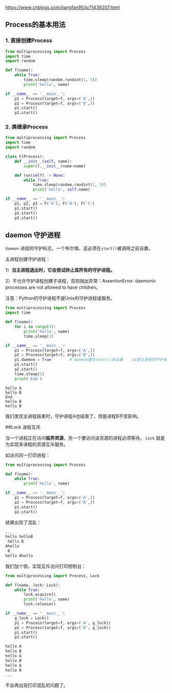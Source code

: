 https://www.cnblogs.com/jiangfan95/p/11439207.html
## Process的基本用法

### 1. 直接创建Process

```python
from multiprocessing import Process
import time
import random

def f(name):
    while True:
        time.sleep(random.randint(1, 5))
        print('hello', name)

if __name__ == '__main__':
    p1 = Process(target=f, args=('A',))
    p2 = Process(target=f, args=('B',))
    p1.start()
    p2.start()
```

### 2. 类继承Process

```python
from multiprocessing import Process
import time
import random

class F(Process):
    def __init__(self, name):
        super().__init__(name=name)

    def run(self) -> None:
        while True:
            time.sleep(random.randint(1, 5))
            print('hello', self.name)

if __name__ == '__main__':
    p1, p2, p3 = F('A'), F('B'), F('C')
    p1.start()
    p2.start()
    p3.start()
```

## daemon 守护进程

`daemon` 进程的守护标志，一个布尔值。这必须在`start()`被调用之前设置。

主进程创建守护进程：

1）**当主进程退出时，它会尝试终止其所有的守护进程。**

2）不允许守护进程创建子进程，否则抛出异常：AssertionError: daemonic processes are not allowed to have children。

注意：Python的守护进程不是Unix的守护进程或服务。

```python
from multiprocessing import Process
import time

def f(name):
    for i in range(3):
        print('hello', name)
        time.sleep(1)

if __name__ == '__main__':
    p1 = Process(target=f, args=('A',))
    p2 = Process(target=f, args=('B',))
    p1.daemon = True        # daemon要在start()前设置	p1是主进程的守护进程
    p1.start()
    p2.start()
    time.sleep(1)
    print('End')
```

```
hello A
hello B
End
hello B
hello B
```

我们发现主进程结束时，守护进程A也结束了，但是进程B不受影响。

##Lock 进程互斥

当一个进程正在访问**临界资源**，另一个要访问该资源的进程必须等待。 `Lock` 就是为实现多进程的资源互斥服务。

如访问同一打印进程：

```python
from multiprocessing import Process

def f(name):
    while True:
        print('hello', name)

if __name__ == '__main__':
    p1 = Process(target=f, args=('A',))
    p2 = Process(target=f, args=('B',))
    p1.start()
    p2.start()
```

结果出现了混乱：

```python
...
hello helloB
 hello B
Ahello
 B
hello Ahello
```

我们加个锁，实现互斥访问打印控制台：

```python
from multiprocessing import Process, Lock

def f(name, lock: Lock):
    while True:
        lock.acquire()
        print('hello', name)
        lock.release()

if __name__ == '__main__':
    g_lock = Lock()
    p1 = Process(target=f, args=('A', g_lock))
    p2 = Process(target=f, args=('B', g_lock))
    p1.start()
    p2.start()
```

```python
hello A
hello B
hello A
hello B
hello A
hello B
...
```

不会再出现打印混乱的问题了。
